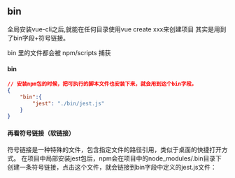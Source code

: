 ## bin
全局安装vue-cli之后,就能在任何目录使用vue create xxx来创建项目
其实是用到了bin字段+符号链接。

bin 里的文件都会被 npm/scripts 捕获

#### bin
```json
// 安装npm包的时候，把可执行的脚本文件也安装下来，就会用到这个bin字段。
{
    "bin":{
        "jest": "./bin/jest.js"
    }
}
```
#### 再看符号链接（软链接）

符号链接是一种特殊的文件，包含指定文件的路径引用，类似于桌面的快捷打开方式。
在项目中局部安装jest包后，npm会在项目中的node_modules/.bin目录下创建一条符号链接，点击这个文件，就会链接到bin字段中定义的jest.js文件：
